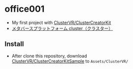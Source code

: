 # office001
- My first project with [ClusterVR/ClusterCreatorKit](https://github.com/ClusterVR/ClusterCreatorKit)
- [メタバースプラットフォーム cluster（クラスター）](https://cluster.mu/w/860cdc31-f62c-400c-9f2c-58cd51a20a73)

## Install
- After clone this repository, download [ClusterVR/ClusterCreatorKitSample](https://github.com/ClusterVR/ClusterCreatorKitSample) to `Assets/ClusterVR/`